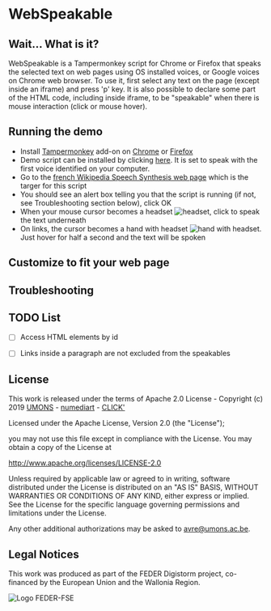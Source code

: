 # WebSpeakable

## Wait... What is it?
WebSpeakable is a Tampermonkey script for Chrome or Firefox that speaks the selected text on web pages using OS installed voices, or Google voices on Chrome web browser.  To use it, first select any text on the page (except inside an iframe) and press 'p' key.
It is also possible to declare some part of the HTML code, including inside iframe, to be "speakable" when there is mouse interaction (click or mouse hover).

## Running the demo
- Install [Tampermonkey](https://www.tampermonkey.net/) add-on on [Chrome](https://chrome.google.com/webstore/detail/tampermonkey/dhdgffkkebhmkfjojejmpbldmpobfkfo) or [Firefox](https://addons.mozilla.org/fr/firefox/addon/tampermonkey/)
- Demo script can be installed by clicking [here](https://raw.githubusercontent.com/numediart/WebSpeakable/master/WebSpeakable_demo.js). It is set to speak with the first voice identified on your computer.
- Go to the [french Wikipedia Speech Synthesis web page](https://fr.wikipedia.org/wiki/Synth%C3%A8se_vocale) which is the targer for this script
- You should see an alert box telling you that the script is running (if not, see Troubleshooting section below), click OK
- When your mouse cursor becomes a headset ![headset](icons/speakable-on-click.ico), click to speak the text underneath
- On links, the cursor becomes a hand with headset ![hand with headset](icons/speakable-on-hover.ico). Just hover for half a second and the text will be spoken

## Customize to fit your web page


## Troubleshooting

## TODO List
- [ ] Access HTML elements by id
- [ ] Links inside a paragraph are not excluded from the speakables


## License

This work is released under the terms of Apache 2.0 License - 
Copyright (c) 2019 [UMONS](https://web.umons.ac.be/en/) - [numediart](https://web.umons.ac.be/numediart/fr/accueil/) - [CLICK'](http://www.clicklivinglab.org/)
 
Licensed under the Apache License, Version 2.0 (the "License");

you may not use this file except in compliance with the License.
You may obtain a copy of the License at

   http://www.apache.org/licenses/LICENSE-2.0

Unless required by applicable law or agreed to in writing, software
distributed under the License is distributed on an "AS IS" BASIS,
WITHOUT WARRANTIES OR CONDITIONS OF ANY KIND, either express or implied.
See the License for the specific language governing permissions and
limitations under the License.

Any other additional authorizations may be asked to avre@umons.ac.be.

## Legal Notices
This work was produced as part of the FEDER Digistorm project, co-financed by the European Union and the Wallonia Region.

![Logo FEDER-FSE](https://www.enmieux.be/sites/all/themes/enmieux_theme/img/logo-feder-fse.png)